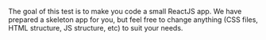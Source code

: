 
The goal of this test is to make you code a small ReactJS app. We have prepared a skeleton app for you, but feel free to change anything (CSS files, HTML structure, JS structure, etc) to suit your needs.
